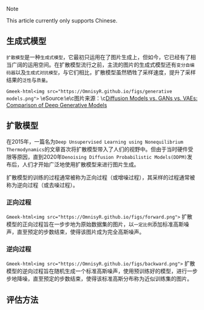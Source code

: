 > [!NOTE]
> This article currently only supports Chinese.

<!-- ##{"script":"<script src='https://OmnisyR.github.io/assets/GmeekTOC.js'></script>"}## -->

## 生成式模型
`扩散模型`是一种`生成式模型`，它最初只运用在了图片生成上，但如今，它已经有了相当广阔的运用空间。在扩散模型流行之前，主流的图片的生成式模型还有`变分自编码器`以及`生成式对抗模型`，与它们相比，扩散模型虽然牺牲了采样速度，提升了采样结果的`泛性`与`质量`。

`Gmeek-html<img src="https://OmnisyR.github.io/figs/generative models.png">`
\eSource:\e\c图片来源：\c[Diffusion Models vs. GANs vs. VAEs: Comparison of Deep Generative Models](https://pub.towardsai.net/diffusion-models-vs-gans-vs-vaes-comparison-of-deep-generative-models-67ab93e0d9ae)

## 扩散模型
在2015年，一篇名为`Deep Unsupervised Learning using Nonequilibrium Thermodynamics`的文章首次将扩散模型带入了人们的视野中。但由于当时硬件受限等原因，直到2020年`Denoising Diffusion Probabilistic Models(DDPM)`发布后，人们才开始广泛地使用扩散模型来进行图片生成。

扩散模型的训练的过程通常被称为正向过程（或增噪过程），其采样的过程通常被称为逆向过程（或去噪过程）。

### 正向过程
`Gmeek-html<img src="https://OmnisyR.github.io/figs/forward.png">`
扩散模型的正向过程旨在一步步地为原始数据集的图片，以`一定比例`添加标准高斯噪声，直至预定的步数结束，使得该图片成为完全高斯噪声。

### 逆向过程
`Gmeek-html<img src="https://OmnisyR.github.io/figs/backward.png">`
扩散模型的逆向过程旨在随机生成一个标准高斯噪声，使用预训练好的模型，进行一步步地降噪，直至预定的步数结束，使得该标准高斯分布称为近似训练集的图片。

## 评估方法
